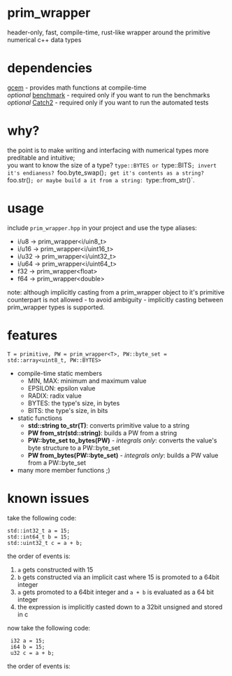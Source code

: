 # prim_wrapper
 header-only, fast, compile-time, rust-like wrapper around the primitive numerical c++ data types

# dependencies
 [gcem](https://github.com/kthohr/gcem) - provides math functions at compile-time  
 *optional* [benchmark](https://github.com/google/benchmark) - required only if you want to run the benchmarks  
 *optional* [Catch2](https://github.com/catchorg/Catch2) - required only if you want to run the automated tests


# why?
 the point is to make writing and interfacing with numerical types more preditable and intuitive;  
 you want to know the size of a type? `type::BYTES or `type::BITS`; invert it's endianess? `foo.byte_swap()`; get it's contents as a string? `foo.str()`; or maybe build a it from a string: `type::from_str()`.

# usage
 include `prim_wrapper.hpp` in your project and use the type aliases:
 - i/u8 -> prim_wrapper\<i/uin8_t>
 - i/u16 -> prim_wrapper\<i/uint16_t>
 - i/u32 -> prim_wrapper\<i/uint32_t>
 - i/u64 -> prim_wrapper\<i/uint64_t>
 - f32 -> prim_wrapper\<float>
 - f64 -> prim_wrapper\<double>

 note: although implicitly casting from a prim_wrapper object to it's primitive counterpart is not allowed - to avoid ambiguity - implicitly casting between prim_wrapper types is supported.

# features  
    T = primitive, PW = prim_wrapper<T>, PW::byte_set = std::array<uint8_t, PW::BYTES>

 - compile-time static members
    - MIN, MAX: minimum and maximum value
    - EPSILON: epsilon value
    - RADIX: radix value
    - BYTES: the type's size, in bytes
    - BITS: the type's size, in bits
- static functions
    - **std::string to_str(T)**: converts primitive value to a string
    - **PW from_str(std::string)**: builds a PW from a string
    - **PW::byte_set to_bytes(PW)** - *integrals only*: converts the value's byte structure to a PW::byte_set
    - **PW from_bytes(PW::byte_set)** - *integrals only*: builds a PW value from a PW::byte_set
- many more member functions ;)

# known issues
 take the following code:  
 ```
 std::int32_t a = 15;
 std::int64_t b = 15;  
 std::uint32_t c = a + b;
 ```
 the order of events is:  
 1. `a` gets constructed with 15
 2. `b` gets constructed via an implicit cast where 15 is promoted to a 64bit integer
 3. `a` gets promoted to a 64bit integer and `a + b` is evaluated as a 64 bit integer
 4. the expression is implicitly casted down to a 32bit unsigned and stored in c  

 now take the following code:
```
 i32 a = 15;
 i64 b = 15;  
 u32 c = a + b;
 ```
 the order of events is: 
 
